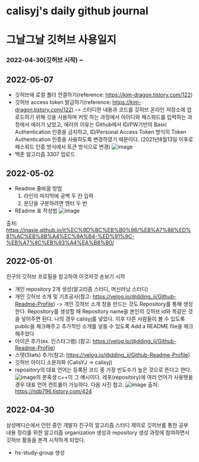 # calisyj's daily github journal
# 그날그날 깃허브 사용일지

### 2022-04-30(깃허브 시작) ~ 

## 2022-05-07
- 깃허브에 로컬 폴더 연결하기(reference: https://kim-dragon.tistory.com/122)
- 깃허브 access token 발급하기(reference: https://kim-dragon.tistory.com/122)
-> 스터디한 내용과 코드를 깃허브 온라인 저장소에 업로드하기 위해 깃을 사용하며 커밋 하는 과정에서 아이디와 패스워드를 입력하는 과정에서 에러가 났었고, 에러의 이유는 Github에서 ID/PW기반의 Basic Authentication 인증을 금지하고, ID/Personal Access Token 방식의 Token Authentication 인증을 사용하도록 변경하였기 때문이다. (2021년8월13일 이후로 패스워드 인증 방식에서 토큰 방식으로 변경)
![image](https://user-images.githubusercontent.com/77192299/167232717-3c9defde-0cdf-436a-8c84-cc598c47d2b5.png)
- 백준 알고리즘 3307 업로드


## 2022-05-02
- Readme 줄바꿈 방법
  1) 라인의 마지막에 공백 두 칸 입력
  2) 문단을 구분하려면 엔터 두 번
- REadme 표 작성법
![image](https://user-images.githubusercontent.com/77192299/166233392-3a6b87ba-229c-4704-82e5-7e4b0a79fda1.png)

출처: https://inasie.github.io/it%EC%9D%BC%EB%B0%98/%EB%A7%88%ED%81%AC%EB%8B%A4%EC%9A%B4-%ED%91%9C-%EB%A7%8C%EB%93%A4%EA%B8%B0/

## 2022-05-01
친구의 깃허브 프로필을 참고하여 이것저것 손보기 시작
- 개인 repository 2개 생성(알고리즘 스터디, 머신러닝 스터디)
- 개인 깃허브 소개 및 기초공사(참고: https://velog.io/@dding_ji/Github-Readme-Profile)
-> 개인 깃허브 소개 창을 만드는 것도 Repository를 통해 생성한다.  Repository를 생성할 때 Repository name을 본인의 깃허브 id와 똑같은 것을 넣어주면 된다. 나의 경우 calisyj를 넣었다. 이후 다른 사람들이 볼 수 있도록 public을 체크해주고 추가적인 소개를 넣을 수 있도록 Add a README file을 체크해주었다
- 아이콘 추가(ex. 인스타그램) (참고: https://velog.io/@dding_ji/Github-Readme-Profile)
- 스탯(Stats) 추가(참고: https://velog.io/@dding_ji/Github-Readme-Profile)
- 깃허브 아이디 소문자화 (CalisYJ -> calisyj)
- repository의 대표 언어는 등록된 코드 중 가장 빈도수가 높은 것으로 뜬다고 한다.
![image](https://user-images.githubusercontent.com/77192299/166131915-65949917-10eb-4cd3-8c4d-4878120e2811.png)의 분혹생 c++이 그 예시이다. 레포(repository)에 여러 언어가 사용됏을 경우 대표 언어 컨트롤이 가능하다. 다음 사진 참고. ![image](https://user-images.githubusercontent.com/77192299/166131939-7adc6017-6a03-44ae-8b1f-2944310cf264.png)
출처: https://ndb796.tistory.com/424

## 2022-04-30
삼성메디슨에서 인턴 중인 개발자 친구의 알고리즘 스터디 제의로
깃허브를 통한 공부 내용 정리를 위한 알고리즘 organization 생성과 repository 생성 과정에 참여하면서
깃허브 활동을 본격 시작하게 되었다.
- hs-study-group 생성


